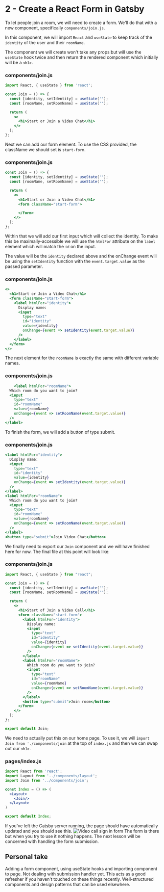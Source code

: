 # 2 - Create a React Form in Gatsby

To let people join a room, we will need to create a form. We'll do that with a new component, specifically `components/join.js`. 

In this component, we will import `React` and `useState` to keep track of the `identity` of the user and their `roomName`.

The component we will create won't take any props but will use the `useState` hook twice and then return the rendered component which initially will be a `<h1>`.

### components/join.js
```jsx
import React, { useState } from 'react';

const Join = () => {
  const [identity, setIdentity] = useState('');
  const [roomName, setRoomName] = useState('');

  return (
    <>
      <h1>Start or Join a Video Chat</h1>
    </>
  );
};
```

Next we can add our form element. To use the CSS provided, the className we should set is `start-form`. 
### components/join.js
```jsx
const Join = () => {
  const [identity, setIdentity] = useState('');
  const [roomName, setRoomName] = useState('');

  return (
    <>
      <h1>Start or Join a Video Chat</h1>
      <form className="start-form">

      </form>
    </>
  );
};
```

Within that we will add our first input which will collect the identity. To make this be maximally-accessible we will use the `htmlFor` attribute on the `label` element which will match the `id` on the input.

The value will be the `identity` declared above and the onChange event will be using the `setIdentity` function with the `event.target.value` as the passed parameter.

### components/join.js
```jsx
<>
  <h1>Start or Join a Video Chat</h1>
  <form className="start-form">
    <label htmlFor="identity">
      Display name:
      <input
        type="text"
        id="identity"
        value={identity}
        onChange={event => setIdentity(event.target.value)}
      />
    </label>
  </form>
</>
```

The next  element for the `roomName` is exactly the same with different variable names.

### components/join.js
```jsx
    <label htmlFor="roomName">
  Which room do you want to join?
  <input
    type="text"
    id="roomName"
    value={roomName}
    onChange={event => setRoomName(event.target.value)}
  />
</label>
```
To finish the form, we will add a button of type submit.
### components/join.js
```jsx
<label htmlFor="identity">
  Display name:
  <input
    type="text"
    id="identity"
    value={identity}
    onChange={event => setIdentity(event.target.value)}
  />  
</label>
<label htmlFor="roomName">
  Which room do you want to join?
  <input
    type="text"
    id="roomName"
    value={roomName}
    onChange={event => setRoomName(event.target.value)}
  />
</label>
<button type="submit">Join Video Chat</button>
```

We finally need to export our `Join` component and we will have finished here for now. The final file at this point will look like:

### components/join.js 
```jsx
import React, { useState } from "react";

const Join = () => {
  const [identity, setIdentity] = useState("");
  const [roomName, setRoomName] = useState("");

  return (
    <>
      <h1>Start of Join a Video Call</h1>
      <form className="start-form">
        <label htmlFor="identity">
          Display name:
          <input
            type="text"
            id="identity"
            value={identity}
            onChange={event => setIdentity(event.target.value)}
          />
        </label>
        <label htmlFor="roomName">
          Which room do you want to join?
          <input
            type="text"
            id="roomName"
            value={roomName}
            onChange={event => setRoomName(event.target.value)}
          />
        </label>
        <button type="submit">Join room</button>
      </form>
    </>
  );
};

export default Join;
```
We need to actually put this on our home page. To use it, we will `import Join from './components/join` at the top of `index.js` and then we can swap out our `<h1>`.

### pages/index.js
```jsx
import React from 'react';
import Layout from '../components/layout';
import Join from '../components/join';

const Index = () => (
  <Layout>
    <Join/>
  </Layout>
)

export default Index;
```
If you've left the Gatsby server running, the page should have automatically updated and you should see this.
![Video call sign in form](https://res.cloudinary.com/dg3gyk0gu/image/upload/v1576277267/transcript-images/gatsby-create-a-react-form-in-gatsby-form.jpg)
The form is there but when you try to use it nothing happens. The next lesson will be concerned with handling the form submission.

## Personal take 
Adding a form component, using useState hooks and importing component to page. Not dealing with submission handler yet. This acts as a good refresher if you haven't touched on these things recently. Well-structured components and design patterns that can be used elsewhere.